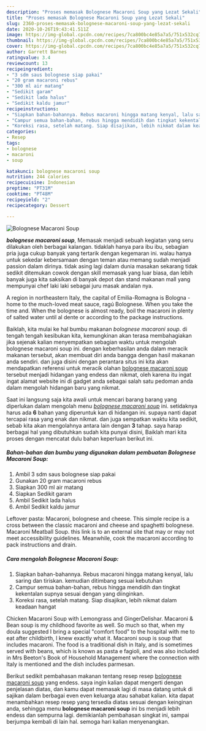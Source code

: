 ```yaml
---
description: "Proses memasak Bolognese Macaroni Soup yang Lezat Sekali"
title: "Proses memasak Bolognese Macaroni Soup yang Lezat Sekali"
slug: 2360-proses-memasak-bolognese-macaroni-soup-yang-lezat-sekali
date: 2020-10-26T19:43:41.511Z
image: https://img-global.cpcdn.com/recipes/7ca800bc4e85a7a5/751x532cq70/bolognese-macaroni-soup-foto-resep-utama.jpg
thumbnail: https://img-global.cpcdn.com/recipes/7ca800bc4e85a7a5/751x532cq70/bolognese-macaroni-soup-foto-resep-utama.jpg
cover: https://img-global.cpcdn.com/recipes/7ca800bc4e85a7a5/751x532cq70/bolognese-macaroni-soup-foto-resep-utama.jpg
author: Garrett Barnes
ratingvalue: 3.4
reviewcount: 13
recipeingredient:
- "3 sdm saus bolognese siap pakai"
- "20 gram macaroni rebus"
- "300 ml air matang"
- "Sedikit garam"
- "Sedikit lada halus"
- "Sedikit kaldu jamur"
recipeinstructions:
- "Siapkan bahan-bahannya. Rebus macaroni hingga matang kenyal, lalu saring dan tiriskan. kemudian ditimbang sesuai kebutuhan"
- "Campur semua bahan-bahan, rebus hingga mendidih dan tingkat kekentalan supnya sesuai dengan yang diinginkan."
- "Koreksi rasa, setelah matang. Siap disajikan, lebih nikmat dalam keadaan hangat"
categories:
- Resep
tags:
- bolognese
- macaroni
- soup

katakunci: bolognese macaroni soup 
nutrition: 244 calories
recipecuisine: Indonesian
preptime: "PT31M"
cooktime: "PT48M"
recipeyield: "2"
recipecategory: Dessert

---
```



![Bolognese Macaroni Soup](https://img-global.cpcdn.com/recipes/7ca800bc4e85a7a5/751x532cq70/bolognese-macaroni-soup-foto-resep-utama.jpg)

<b><i>bolognese macaroni soup</i></b>, Memasak menjadi sebuah kegiatan yang seru dilakukan oleh berbagai kalangan. tidaklah hanya para ibu ibu, sebagian pria juga cukup banyak yang tertarik dengan kegemaran ini. walau hanya untuk sekedar kebersamaan dengan teman atau memang sudah menjadi passion dalam dirinya. tidak asing lagi dalam dunia masakan sekarang tidak sedikit ditemukan cowok dengan skill memasak yang luar biasa, dan lebih banyak juga kita saksikan di banyak depot dan stand makanan mall yang mempunyai chef laki laki sebagai juru masak andalan nya.

A region in northeastern Italy, the capital of Emilia-Romagna is Bologna - home to the much-loved meat sauce, ragú Bolognese. When you take the time and. When the bolognese is almost ready, boil the macaroni in plenty of salted water until al dente or according to the package instructions.

Baiklah, kita mulai ke hal bumbu makanan <i>bolognese macaroni soup</i>. di tengah tengah kesibukan kita, kemungkinan akan terasa membahagiakan jika sejenak kalian menyempatkan sebagian waktu untuk mengolah bolognese macaroni soup ini. dengan keberhasilan anda dalam meracik makanan tersebut, akan membuat diri anda bangga dengan hasil makanan anda sendiri. dan juga disini dengan perantara situs ini kita akan mendapatkan referensi untuk meracik olahan <u>bolognese macaroni soup</u> tersebut menjadi hidangan yang endess dan nikmat, oleh karena itu ingat ingat alamat website ini di gadget anda sebagai salah satu pedoman anda dalam mengolah hidangan baru yang nikmat.


Saat ini langsung saja kita awali untuk mencari barang barang yang diperlukan dalam mengolah menu <u><i>bolognese macaroni soup</i></u> ini. setidaknya harus ada <b>6</b> bahan yang diperuntuk kan di hidangan ini. supaya nanti dapat tercapai rasa yang enak dan nikmat. dan juga sempatkan waktu kita sedikit, sebab kita akan mengolahnya antara lain dengan <b>3</b> tahap. saya harap berbagai hal yang dibutuhkan sudah kita punyai disini, Baiklah mari kita proses dengan mencatat dulu bahan keperluan berikut ini.

<!--inarticleads1-->

##### Bahan-bahan dan bumbu yang digunakan dalam pembuatan Bolognese Macaroni Soup:

1. Ambil 3 sdm saus bolognese siap pakai
1. Gunakan 20 gram macaroni rebus
1. Siapkan 300 ml air matang
1. Siapkan Sedikit garam
1. Ambil Sedikit lada halus
1. Ambil Sedikit kaldu jamur


Leftover pasta: Macaroni, bolognese and cheese. This simple recipe is a cross between the classic macaroni and cheese and spaghetti bolognese. Macaroni Meatball Soup. this link is to an external site that may or may not meet accessibility guidelines. Meanwhile, cook the macaroni according to pack instructions and drain. 

<!--inarticleads2-->

##### Cara mengolah Bolognese Macaroni Soup:

1. Siapkan bahan-bahannya. Rebus macaroni hingga matang kenyal, lalu saring dan tiriskan. kemudian ditimbang sesuai kebutuhan
1. Campur semua bahan-bahan, rebus hingga mendidih dan tingkat kekentalan supnya sesuai dengan yang diinginkan.
1. Koreksi rasa, setelah matang. Siap disajikan, lebih nikmat dalam keadaan hangat


Chicken Macaroni Soup with Lemongrass and GingerDelishar. Macaroni &amp; Bean soup is my childhood favorite as well. So much so that, when my doula suggested I bring a special &#34;comfort food&#34; to the hospital with me to eat after childbirth, I knew exactly what it. Macaroni soup is soup that includes macaroni. The food is a traditional dish in Italy, and is sometimes served with beans, which is known as pasta e fagioli, and was also included in Mrs Beeton&#39;s Book of Household Management where the connection with Italy is mentioned and the dish includes parmesan. 

Berikut sedikit pembahasan makanan tentang resep resep <u>bolognese macaroni soup</u> yang endess. saya ingin kalian dapat mengerti dengan penjelasan diatas, dan kamu dapat memasak lagi di masa datang untuk di sajikan dalam berbagai even even keluarga atau sahabat kalian. kita dapat menambahkan resep resep yang tersedia diatas sesuai dengan keinginan anda, sehingga menu <b>bolognese macaroni soup</b> ini bs menjadi lebih endess dan sempurna lagi. demikianlah pembahasan singkat ini, sampai berjumpa kembali di lain hal. semoga hari kalian menyenangkan.
